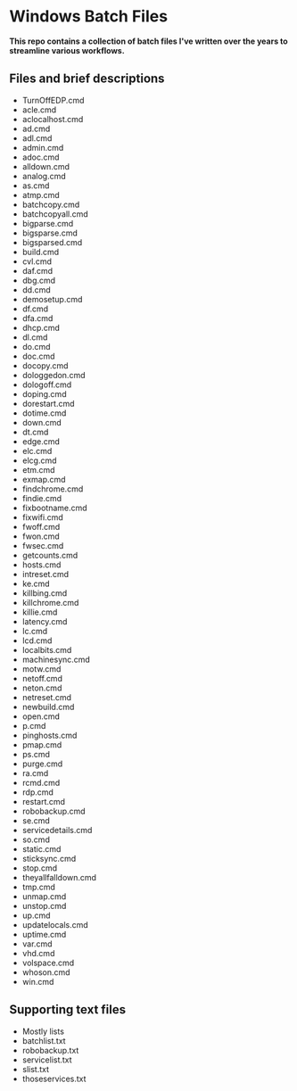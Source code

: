 # Windows Batch Files

**This repo contains a collection of batch files I've written over the years to streamline various workflows.**

## Files and brief descriptions

* TurnOffEDP.cmd
* acle.cmd
* aclocalhost.cmd
* ad.cmd
* adl.cmd
* admin.cmd
* adoc.cmd
* alldown.cmd
* analog.cmd
* as.cmd
* atmp.cmd
* batchcopy.cmd
* batchcopyall.cmd
* bigparse.cmd
* bigsparse.cmd
* bigsparsed.cmd
* build.cmd
* cvl.cmd
* daf.cmd
* dbg.cmd
* dd.cmd
* demosetup.cmd
* df.cmd
* dfa.cmd
* dhcp.cmd
* dl.cmd
* do.cmd
* doc.cmd
* docopy.cmd
* dologgedon.cmd
* dologoff.cmd
* doping.cmd
* dorestart.cmd
* dotime.cmd
* down.cmd
* dt.cmd
* edge.cmd
* elc.cmd
* elcg.cmd
* etm.cmd
* exmap.cmd
* findchrome.cmd
* findie.cmd
* fixbootname.cmd
* fixwifi.cmd
* fwoff.cmd
* fwon.cmd
* fwsec.cmd
* getcounts.cmd
* hosts.cmd
* intreset.cmd
* ke.cmd
* killbing.cmd
* killchrome.cmd
* killie.cmd
* latency.cmd
* lc.cmd
* lcd.cmd
* localbits.cmd
* machinesync.cmd
* motw.cmd
* netoff.cmd
* neton.cmd
* netreset.cmd
* newbuild.cmd
* open.cmd
* p.cmd
* pinghosts.cmd
* pmap.cmd
* ps.cmd
* purge.cmd
* ra.cmd
* rcmd.cmd
* rdp.cmd
* restart.cmd
* robobackup.cmd
* se.cmd
* servicedetails.cmd
* so.cmd
* static.cmd
* sticksync.cmd
* stop.cmd
* theyallfalldown.cmd
* tmp.cmd
* unmap.cmd
* unstop.cmd
* up.cmd
* updatelocals.cmd
* uptime.cmd
* var.cmd
* vhd.cmd
* volspace.cmd
* whoson.cmd
* win.cmd

## Supporting text files
* Mostly lists
* batchlist.txt
* robobackup.txt
* servicelist.txt
* slist.txt
* thoseservices.txt
